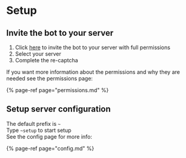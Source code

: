 # Setup

## Invite the bot to your server

1. Click [here](https://discord.com/api/oauth2/authorize?client_id=735395698278924359&permissions=388176&scope=bot) to invite the bot to your server with full permissions
2. Select your server
3. Complete the re-captcha

If you want more information about the permissions and why they are needed see the permissions page:

{% page-ref page="permissions.md" %}

## Setup server configuration

The default prefix is `~`  
Type `~setup` to start setup  
See the config page for more info:

{% page-ref page="config.md" %}
